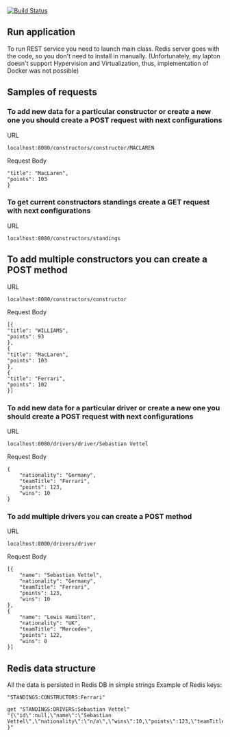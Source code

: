 [![Build Status](https://travis-ci.org/ryzhman/Formula1TeamStandings.svg?branch=master)](https://travis-ci.org/ryzhman/Formula1TeamStandings)

## Run application ##
To run REST service you need to launch main class. Redis server goes with the code, so you don't need to install in manually. 
(Unfortunately, my lapton doesn't support Hypervision and Virtualization, thus, implementation of Docker was not possible)
## Samples of requests ##
### To add new data for a particular constructor or create a new one you should create a POST request with next configurations ### 
URL
```
localhost:8080/constructors/constructor/MACLAREN
``` 
Request Body
```{
"title": "MacLaren",
"points": 103
} 
```

### To get current constructors standings create a GET request with next configurations ###
URL
```
localhost:8080/constructors/standings
```

## To add multiple constructors you can create a POST method ###
URL
```
localhost:8080/constructors/constructor

```
Request Body
```
[{
"title": "WILLIAMS",
"points": 93
},
{
"title": "MacLaren",
"points": 103
},
{
"title": "Ferrari",
"points": 102
}]
```

### To add new data for a particular driver or create a new one you should create a POST request with next configurations ### 
URL
```
localhost:8080/drivers/driver/Sebastian Vettel
```
Request Body

```
{
	"nationality": "Germany",
	"teamTitle": "Ferrari",
	"points": 123,
	"wins": 10
}
```

### To add multiple drivers you can create a POST method ###
URL
```
localhost:8080/drivers/driver
```
Request Body
```
[{
	"name": "Sebastian Vettel",
	"nationality": "Germany",
	"teamTitle": "Ferrari",
	"points": 123,
	"wins": 10
},
{
	"name": "Lewis Hamilton",
	"nationality": "UK",
	"teamTitle": "Mercedes",
	"points": 122,
	"wins": 8
}]
```

## Redis data structure ##
All the data is persisted in Redis DB in simple strings
Example of Redis keys:
```
"STANDINGS:CONSTRUCTORS:Ferrari"

get "STANDINGS:DRIVERS:Sebastian Vettel"
"{\"id\":null,\"name\":\"Sebastian Vettel\",\"nationality\":\"n/a\",\"wins\":10,\"points\":123,\"teamTitle\":\"Ferrari\"
}"
```



